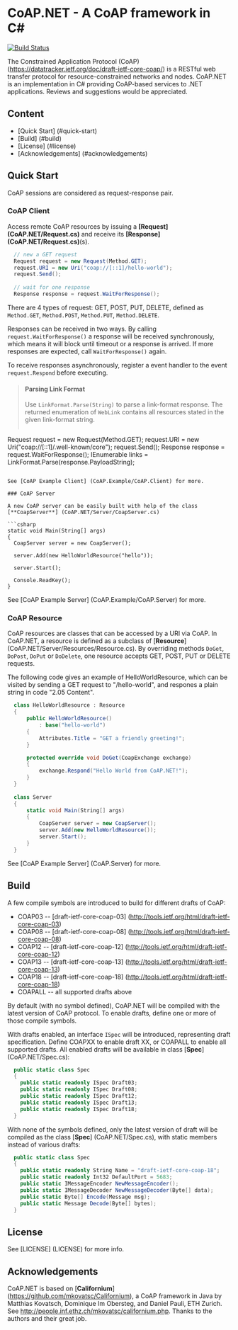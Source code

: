 CoAP.NET - A CoAP framework in C#
=================================

[![Build Status](https://api.travis-ci.org/smeshlink/CoAP.NET.png)](https://travis-ci.org/smeshlink/CoAP.NET)

The Constrained Application Protocol (CoAP) (https://datatracker.ietf.org/doc/draft-ietf-core-coap/)
is a RESTful web transfer protocol for resource-constrained networks and nodes.
CoAP.NET is an implementation in C# providing CoAP-based services to .NET applications. 
Reviews and suggestions would be appreciated.

Content
-------
- [Quick Start] (#quick-start)
- [Build] (#build)
- [License] (#license)
- [Acknowledgements] (#acknowledgements)

Quick Start
-----------

CoAP sessions are considered as request-response pair.

### CoAP Client

Access remote CoAP resources by issuing a **[Request] (CoAP.NET/Request.cs)**
and receive its **[Response] (CoAP.NET/Request.cs)**(s).

```csharp
  // new a GET request
  Request request = new Request(Method.GET);
  request.URI = new Uri("coap://[::1]/hello-world");
  request.Send();
  
  // wait for one response
  Response response = request.WaitForResponse();
```

There are 4 types of request: GET, POST, PUT, DELETE, defined as
<code>Method.GET</code>, <code>Method.POST</code>, <code>Method.PUT</code>,
<code>Method.DELETE</code>.

Responses can be received in two ways. By calling <code>request.WaitForResponse()</code>
a response will be received synchronously, which means it will 
block until timeout or a response is arrived. If more responses
are expected, call <code>WaitForResponse()</code> again.

To receive responses asynchronously, register a event handler to
the event <code>request.Respond</code> before executing.

> #### Parsing Link Format
> Use <code>LinkFormat.Parse(String)</code> to parse a link-format
  response. The returned enumeration of <code>WebLink</code>
  contains all resources stated in the given link-format string.
> ```csharp
  Request request = new Request(Method.GET);
  request.URI = new Uri("coap://[::1]/.well-known/core");
  request.Send();
  Response response = request.WaitForResponse();
  IEnumerable<WebLink> links = LinkFormat.Parse(response.PayloadString);
  ```

See [CoAP Example Client] (CoAP.Example/CoAP.Client) for more.

### CoAP Server

A new CoAP server can be easily built with help of the class
[**CoapServer**] (CoAP.NET/Server/CoapServer.cs)

```csharp
  static void Main(String[] args)
  {
    CoapServer server = new CoapServer();
    
    server.Add(new HelloWorldResource("hello"));
    
    server.Start();
    
    Console.ReadKey();
  }
```

See [CoAP Example Server] (CoAP.Example/CoAP.Server) for more.

### CoAP Resource

CoAP resources are classes that can be accessed by a URI via CoAP.
In CoAP.NET, a resource is defined as a subclass of [**Resource**] (CoAP.NET/Server/Resources/Resource.cs).
By overriding methods <code>DoGet</code>, <code>DoPost</code>,
<code>DoPut</code> or <code>DoDelete</code>, one resource accepts
GET, POST, PUT or DELETE requests.

The following code gives an example of HelloWorldResource, which
can be visited by sending a GET request to "/hello-world", and
respones a plain string in code "2.05 Content".

```csharp
  class HelloWorldResource : Resource
  {
      public HelloWorldResource()
          : base("hello-world")
      {
          Attributes.Title = "GET a friendly greeting!";
      }

      protected override void DoGet(CoapExchange exchange)
      {
          exchange.Respond("Hello World from CoAP.NET!");
      }
  }
  
  class Server
  {
      static void Main(String[] args)
      {
          CoapServer server = new CoapServer();
          server.Add(new HelloWorldResource());
          server.Start();
      }
  }
```

See [CoAP Example Server] (CoAP.Server) for more.

Build
-----

A few compile symbols are introduced to build for different drafts of
CoAP:

- COAP03  -- [draft-ietf-core-coap-03] (http://tools.ietf.org/html/draft-ietf-core-coap-03)
- COAP08  -- [draft-ietf-core-coap-08] (http://tools.ietf.org/html/draft-ietf-core-coap-08)
- COAP12  -- [draft-ietf-core-coap-12] (http://tools.ietf.org/html/draft-ietf-core-coap-12)
- COAP13  -- [draft-ietf-core-coap-13] (http://tools.ietf.org/html/draft-ietf-core-coap-13)
- COAP18  -- [draft-ietf-core-coap-18] (http://tools.ietf.org/html/draft-ietf-core-coap-18)
- COAPALL -- all supported drafts above

By default (with no symbol defined), CoAP.NET will be compiled with
the latest version of CoAP protocol. To enable drafts, define one or
more of those compile symbols.

With drafts enabled, an interface <code>ISpec</code> will be introduced,
representing draft specification. Define COAPXX to enable draft XX,
or COAPALL to enable all supported drafts. All enabled drafts will be
available in class [**Spec**] (CoAP.NET/Spec.cs):

```csharp
  public static class Spec
  {
    public static readonly ISpec Draft03;
    public static readonly ISpec Draft08;
    public static readonly ISpec Draft12;
    public static readonly ISpec Draft13;
    public static readonly ISpec Draft18;
  }
```

With none of the symbols defined, only the latest version of draft
will be compiled as the class [**Spec**] (CoAP.NET/Spec.cs),
with static members instead of various drafts:

```csharp
  public static class Spec
  {
    public static readonly String Name = "draft-ietf-core-coap-18";
    public static readonly Int32 DefaultPort = 5683;
    public static IMessageEncoder NewMessageEncoder();
    public static IMessageDecoder NewMessageDecoder(Byte[] data);
    public static Byte[] Encode(Message msg);
    public static Message Decode(Byte[] bytes);
  }
```

License
-------

See [LICENSE] (LICENSE) for more info.

Acknowledgements
----------------

CoAP.NET is based on [**Californium**] (https://github.com/mkovatsc/Californium),
a CoAP framework in Java by Matthias Kovatsch, Dominique Im Obersteg,
and Daniel Pauli, ETH Zurich. See <http://people.inf.ethz.ch/mkovatsc/californium.php>.
Thanks to the authors and their great job.
